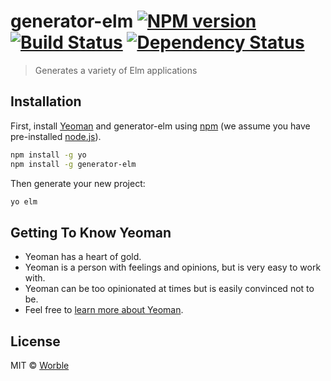 # generator-elm [![NPM version][npm-image]][npm-url] [![Build Status][travis-image]][travis-url] [![Dependency Status][daviddm-image]][daviddm-url]
> Generates a variety of Elm applications

## Installation

First, install [Yeoman](http://yeoman.io) and generator-elm using [npm](https://www.npmjs.com/) (we assume you have pre-installed [node.js](https://nodejs.org/)).

```bash
npm install -g yo
npm install -g generator-elm
```

Then generate your new project:

```bash
yo elm
```

## Getting To Know Yeoman

 * Yeoman has a heart of gold.
 * Yeoman is a person with feelings and opinions, but is very easy to work with.
 * Yeoman can be too opinionated at times but is easily convinced not to be.
 * Feel free to [learn more about Yeoman](http://yeoman.io/).

## License

MIT © [Worble]()


[npm-image]: https://badge.fury.io/js/generator-elm.svg
[npm-url]: https://npmjs.org/package/generator-elm
[travis-image]: https://travis-ci.org/Worble/generator-elm.svg?branch=master
[travis-url]: https://travis-ci.org/Worble/generator-elm
[daviddm-image]: https://david-dm.org/Worble/generator-elm.svg?theme=shields.io
[daviddm-url]: https://david-dm.org/Worble/generator-elm
